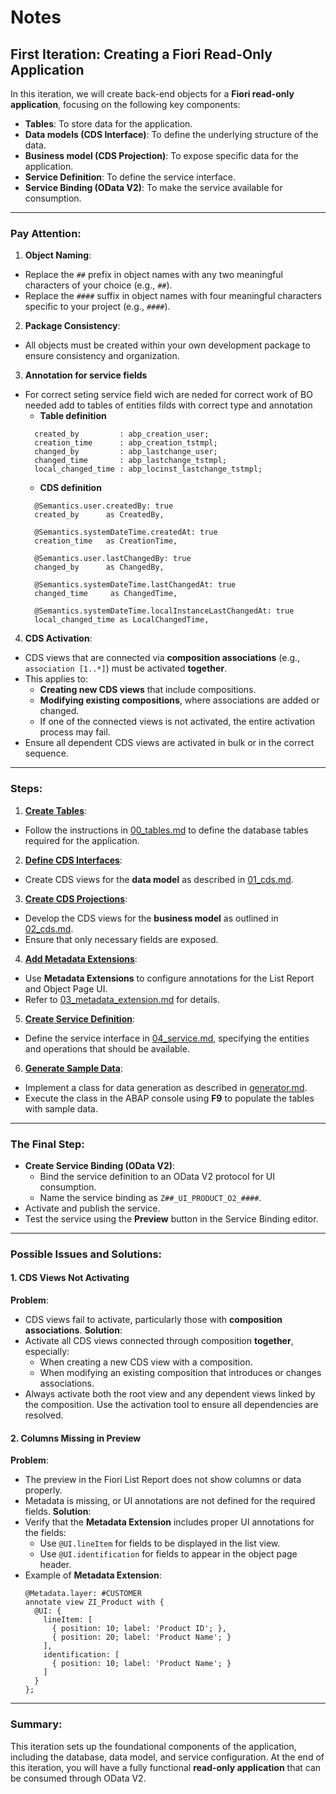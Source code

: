 # Notes
## First Iteration: Creating a Fiori Read-Only Application
In this iteration, we will create back-end objects for a **Fiori read-only application**, focusing on the following key components:
- **Tables**: To store data for the application.
- **Data models (CDS Interface)**: To define the underlying structure of the data.
- **Business model (CDS Projection)**: To expose specific data for the application.
- **Service Definition**: To define the service interface.
- **Service Binding (OData V2)**: To make the service available for consumption.

---
### Pay Attention:
1. **Object Naming**:
  - Replace the `##` prefix in object names with any two meaningful characters of your choice (e.g., `##`).
  - Replace the `####` suffix in object names with four meaningful characters specific to your project (e.g., `####`).
2. **Package Consistency**:
  - All objects must be created within your own development package to ensure consistency and organization.
3. **Annotation for service fields**
  - For correct seting service field wich are neded for correct work of BO needed add to tables of entities filds with correct type and annotation
    - **Table definition**
    ```ABAP
      created_by         : abp_creation_user;
      creation_time      : abp_creation_tstmpl;
      changed_by         : abp_lastchange_user;
      changed_time       : abp_lastchange_tstmpl;
      local_changed_time : abp_locinst_lastchange_tstmpl;
    ```
    - **CDS definition**
    ```ABAP
      @Semantics.user.createdBy: true
      created_by      as CreatedBy,

      @Semantics.systemDateTime.createdAt: true
      creation_time   as CreationTime,

      @Semantics.user.lastChangedBy: true
      changed_by      as ChangedBy,

      @Semantics.systemDateTime.lastChangedAt: true
      changed_time     as ChangedTime,

      @Semantics.systemDateTime.localInstanceLastChangedAt: true
      local_changed_time as LocalChangedTime,
    ```
4. **CDS Activation**:
  - CDS views that are connected via **composition associations** (e.g., `association [1..*]`) must be activated **together**.
  - This applies to:
    - **Creating new CDS views** that include compositions.
    - **Modifying existing compositions**, where associations are added or changed.
    - If one of the connected views is not activated, the entire activation process may fail.
  - Ensure all dependent CDS views are activated in bulk or in the correct sequence.
---
### Steps:
1. **[Create Tables](./00_tables.md)**:
  - Follow the instructions in [00_tables.md](./00_tables.md) to define the database tables required for the application.
2. **[Define CDS Interfaces](./01_cds.md)**:
  - Create CDS views for the **data model** as described in [01_cds.md](./01_cds.md).
3. **[Create CDS Projections](./02_cds.md)**:
  - Develop the CDS views for the **business model** as outlined in [02_cds.md](./02_cds.md).
  - Ensure that only necessary fields are exposed.
4. **[Add Metadata Extensions](./03_metadata_extension.md)**:
  - Use **Metadata Extensions** to configure annotations for the List Report and Object Page UI.
  - Refer to [03_metadata_extension.md](./03_metadata_extension.md) for details.
5. **[Create Service Definition](./04_service.md)**:
  - Define the service interface in [04_service.md](./04_service.md), specifying the entities and operations that should be available.
6. **[Generate Sample Data](./generator.md)**:
  - Implement a class for data generation as described in [generator.md](./generator.md).
  - Execute the class in the ABAP console using **F9** to populate the tables with sample data.
---
### The Final Step:
- **Create Service Binding (OData V2)**:
  - Bind the service definition to an OData V2 protocol for UI consumption.
  - Name the service binding as `Z##_UI_PRODUCT_O2_####`.
- Activate and publish the service.
- Test the service using the **Preview** button in the Service Binding editor.
---
### Possible Issues and Solutions:
#### 1. **CDS Views Not Activating**
  **Problem**:
  - CDS views fail to activate, particularly those with **composition associations**.
  **Solution**:
  - Activate all CDS views connected through composition **together**, especially:
    - When creating a new CDS view with a composition.
    - When modifying an existing composition that introduces or changes associations.
  - Always activate both the root view and any dependent views linked by the composition. Use the activation tool to ensure all dependencies are resolved.
#### 2. **Columns Missing in Preview**
  **Problem**:
  - The preview in the Fiori List Report does not show columns or data properly.
  - Metadata is missing, or UI annotations are not defined for the required fields.
  **Solution**:
  - Verify that the **Metadata Extension** includes proper UI annotations for the fields:
    - Use `@UI.lineItem` for fields to be displayed in the list view.
    - Use `@UI.identification` for fields to appear in the object page header.
  - Example of **Metadata Extension**:
    ```abap
    @Metadata.layer: #CUSTOMER
    annotate view ZI_Product with {
      @UI: {
        lineItem: [
          { position: 10; label: 'Product ID'; },
          { position: 20; label: 'Product Name'; }
        ],
        identification: [
          { position: 10; label: 'Product Name'; }
        ]
      }
    };
    ```
---
### Summary:
This iteration sets up the foundational components of the application, including the database, data model, and service configuration. At the end of this iteration, you will have a fully functional **read-only application** that can be consumed through OData V2.